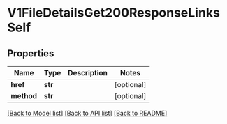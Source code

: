 # V1FileDetailsGet200ResponseLinksSelf

## Properties
Name | Type | Description | Notes
------------ | ------------- | ------------- | -------------
**href** | **str** |  | [optional] 
**method** | **str** |  | [optional] 

[[Back to Model list]](../README.md#documentation-for-models) [[Back to API list]](../README.md#documentation-for-api-endpoints) [[Back to README]](../README.md)


